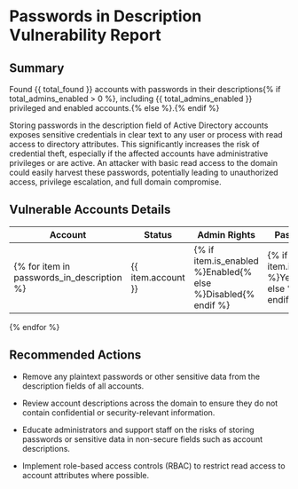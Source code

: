 # Passwords in Description Vulnerability Report

## Summary
Found {{ total_found }} accounts with passwords in their descriptions{% if total_admins_enabled > 0 %}, including {{ total_admins_enabled }} privileged and enabled accounts.{% else %}.{% endif %}

Storing passwords in the description field of Active Directory accounts exposes sensitive credentials in clear text to any user or process with read access to directory attributes. This significantly increases the risk of credential theft, especially if the affected accounts have administrative privileges or are active. An attacker with basic read access to the domain could easily harvest these passwords, potentially leading to unauthorized access, privilege escalation, and full domain compromise.

## Vulnerable Accounts Details
| Account | Status | Admin Rights | Password | Description |
|---------|---------|--------------|----------|----------|
{% for item in passwords_in_description %}| {{ item.account }} | {% if item.is_enabled %}Enabled{% else %}Disabled{% endif %} | {% if item.is_admin %}Yes{% else %}No{% endif %} | {{ item.password }} | {{ item.description }}
{% endfor %} 

## Recommended Actions

- Remove any plaintext passwords or other sensitive data from the description fields of all accounts.

- Review account descriptions across the domain to ensure they do not contain confidential or security-relevant information.

- Educate administrators and support staff on the risks of storing passwords or sensitive data in non-secure fields such as account descriptions.

- Implement role-based access controls (RBAC) to restrict read access to account attributes where possible.